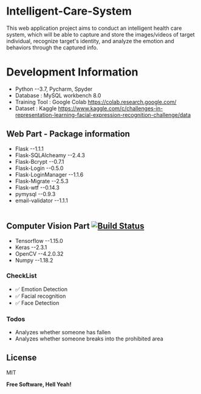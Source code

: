 # Intelligent-Care-System
This web application project aims to conduct an intelligent health care system, which will be able to capture and store the images/videos of target individual, recognize target's identity, and analyze the emotion and behaviors through the captured info.</br>


# Development Information
* Python --3.7, Pycharm, Spyder</br>
* Database : MySQL workbench 8.0</br>
* Training Tool : Google Colab https://colab.research.google.com/</br>
* Dataset : Kaggle https://www.kaggle.com/c/challenges-in-representation-learning-facial-expression-recognition-challenge/data

## Web Part - Package information
* Flask --1.1.1</br>
* Flask-SQLAlcheamy --2.4.3</br>
* Flask-Bcrypt --0.7.1</br>
* Flask-Login --0.5.0</br>
* Flask-LoginManager --1.1.6</br>
* Flask-Migrate --2.5.3</br>
* Flask-wtf --0.14.3</br>
* pymysql --0.9.3</br>
* email-validator --1.1.1</br></br>
## Computer Vision Part [![Build Status](https://travis-ci.org/joemccann/dillinger.svg?branch=master)](https://travis-ci.org/joemccann/dillinger)
* Tensorflow --1.15.0</br>
* Keras --2.3.1</br>
* OpenCV --4.2.0.32</br>
* Numpy --1.18.2

### CheckList
* ✅ Emotion Detection  
* ✅ Facial recognition 
* ✅ Face Detection     

### Todos

 - Analyzes whether someone has fallen 
 - Analyzes whether someone breaks into the prohibited area
 
 
License
----

MIT


**Free Software, Hell Yeah!**
